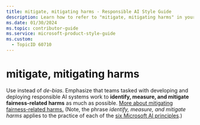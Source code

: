 ```yaml
---
title: mitigate, mitigating harms - Responsible AI Style Guide
description: Learn how to refer to "mitigate, mitigating harms" in your content.
ms.date: 01/30/2024
ms.topic: contributor-guide
ms.service: microsoft-product-style-guide
ms.custom:
  - TopicID 60710
---
```



# mitigate, mitigating harms

Use instead of *de-bias.* Emphasize that teams tasked with developing and deploying responsible AI systems work to **identify, measure, and mitigate fairness-related harms** as much as possible. [More about mitigating fairness-related harms.](~\responsible-ai-style-guide\fairness\related-harms\talking-about-mitigating-fairness-related-harms.md) (Note, the phrase *identify, measure, and mitigate harms* applies to the practice of each of the [six Microsoft AI principles](~\responsible-ai-style-guide\a-z-word-list\a\ai-principles.md).) 